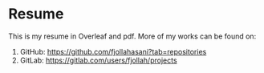# Resume
This is my resume in Overleaf and pdf. 
More of my works can be found on:
1. GitHub: https://github.com/fjollahasani?tab=repositories
2. GitLab: https://gitlab.com/users/fjollah/projects

